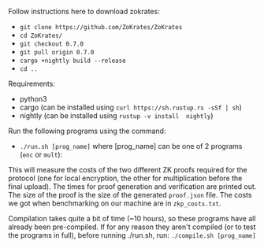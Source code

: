 Follow instructions here to download zokrates:
- `git clone https://github.com/ZoKrates/ZoKrates`
- `cd ZoKrates/`
- `git checkout 0.7.0`
- `git pull origin 0.7.0`
- `cargo +nightly build --release`
- `cd ..`

Requirements:
- python3
- cargo (can be installed using `curl https://sh.rustup.rs -sSf | sh`)
- nightly (can be installed using `rustup -v install  nightly`)

Run the following programs using the command:
- `./run.sh [prog_name]`
where [prog_name] can be one of 2 programs (`enc` or `mult`):

This will measure the costs of the two different ZK proofs required for the protocol (one for local encryption, the other for multiplication before the final upload). The times for proof generation and verification are printed out. The size of the proof is the size of the generated `proof.json` file. The costs we got when benchmarking on our machine are in `zkp_costs.txt`.

Compilation takes quite a bit of time (~10 hours), so these programs have all already been pre-compiled.
If for any reason they aren't compiled (or to test the programs in full), before running ./run.sh, run:
`./compile.sh [prog_name]`
